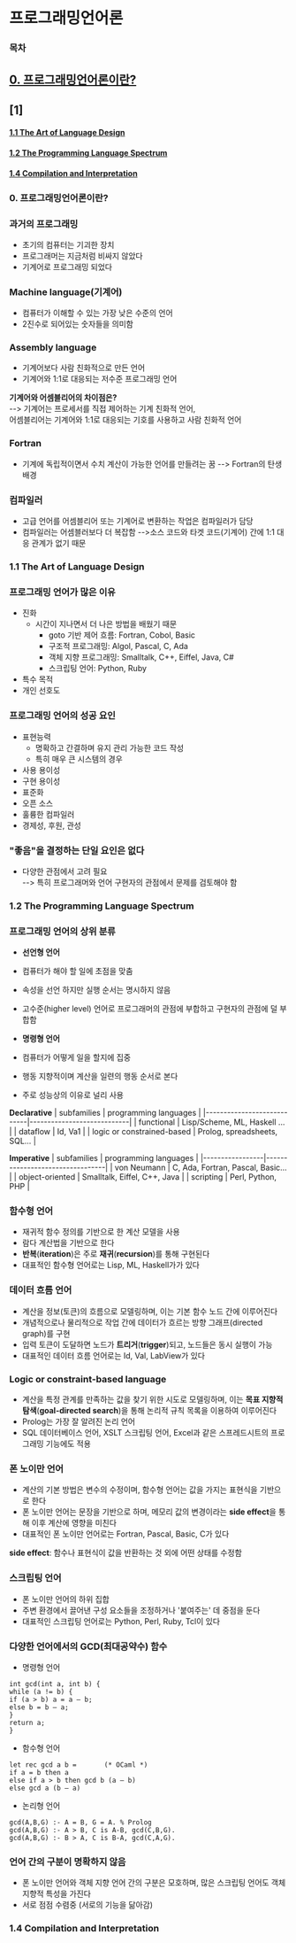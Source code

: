 # 프로그래밍언어론

### 목차

## [0. 프로그래밍언어론이란?](#0-프로그래밍언어론이란)  
## [1]  
#### [1.1 The Art of Language Design](#11-the-art-of-language-design)  
#### [1.2 The Programming Language Spectrum](#12-the-programming-language-spectrum)  
#### [1.4 Compilation and Interpretation](#14-compliation-and-interpretation)
### 0. 프로그래밍언어론이란?

### 과거의 프로그래밍
- 초기의 컴퓨터는 기괴한 장치  
- 프로그래머는 지금처럼 비싸지 않았다  
- 기계어로 프로그래밍 되었다  

### Machine language(기계어)
- 컴퓨터가 이해할 수 있는 가장 낮은 수준의 언어  
- 2진수로 되어있는 숫자들을 의미함  

### Assembly language
- 기계어보다 사람 친화적으로 만든 언어  
- 기계어와 1:1로 대응되는 저수준 프로그래밍 언어  

**기계어와 어셈블리어의 차이점은?**  
--> 기계어는 프로세서를 직접 제어하는 기계 친화적 언어,  
    어셈블리어는 기계어와 1:1로 대응되는 기호를 사용하고 사람 친화적 언어

### Fortran
- 기계에 독립적이면서 수치 계산이 가능한 언어를 만들려는 꿈 --> Fortran의 탄생 배경  

### 컴파일러
- 고급 언어를 어셈블리어 또는 기계어로 변환하는 작업은 컴파일러가 담당    
- 컴파일러는 어셈블러보다 더 복잡함
-->소스 코드와 타겟 코드(기계어) 간에 1:1 대응 관계가 없기 때문

### 1.1 The Art of Language Design

### 프로그래밍 언어가 많은 이유
- 진화
    - 시간이 지나면서 더 나은 방법을 배웠기 때문
        - goto 기반 제어 흐름: Fortran, Cobol, Basic
        - 구조적 프로그래밍: Algol, Pascal, C, Ada
        - 객체 지향 프로그래밍: Smalltalk, C++, Eiffel, Java, C#
        - 스크립팅 언어: Python, Ruby
- 특수 목적  
- 개인 선호도

### 프로그래밍 언어의 성공 요인
- 표현능력
    - 명확하고 간결하며 유지 관리 가능한 코드 작성
    - 특히 매우 큰 시스템의 경우
- 사용 용이성  
- 구현 용이성  
- 표준화  
- 오픈 소스  
- 훌륭한 컴파일러  
- 경제성, 후원, 관성

### "좋음"을 결정하는 단일 요인은 없다
- 다양한 관점에서 고려 필요  
--> 특히 프로그래머와 언어 구현자의 관점에서 문제를 검토해야 함


### 1.2 The Programming Language Spectrum

### 프로그래밍 언어의 상위 분류

- **선언형 언어**
- 컴퓨터가 해야 할 일에 초점을 맞춤  
- 속성을 선언 하지만 실행 순서는 명시하지 않음  
- 고수준(higher level) 언어로 프로그래머의 관점에 부합하고 구현자의 관점에 덜 부합함

- **명령형 언어**
- 컴퓨터가 어떻게 일을 할지에 집중  
- 행동 지향적이며 계산을 일련의 행동 순서로 본다
- 주로 성능상의 이유로 널리 사용

**Declarative**
| subfamilies                | programming languages      |
|----------------------------|----------------------------|
| functional                 | Lisp/Scheme, ML, Haskell … |
| dataflow                   | Id, Va1                    |
| logic or constrained-based | Prolog, spreadsheets, SQL… |

**Imperative**
| subfamilies     | programming languages           |
|-----------------|---------------------------------|
| von Neumann     | C, Ada, Fortran, Pascal, Basic… |
| object-oriented | Smalltalk, Eiffel, C++, Java    |
| scripting       | Perl, Python, PHP               |

### 함수형 언어
- 재귀적 함수 정의를 기반으로 한 계산 모델을 사용  
- 람다 계산법을 기반으로 한다  
-  **반복**(**iteration**)은 주로  **재귀**(**recursion**)를 통해 구현된다  
- 대표적인 함수형 언어로는 Lisp, ML, Haskell가가 있다

### 데이터 흐름 언어
- 계산을 정보(토큰)의 흐름으로 모델링하며, 이는 기본 함수 노드 간에 이루어진다  
- 개념적으로나 물리적으로 작업 간에 데이터가 흐르는 방향 그래프(directed graph)를 구현  
- 입력 토큰이 도달하면 노드가  **트리거**(**trigger**)되고, 노드들은 동시 실행이 가능  
- 대표적인 데이터 흐름 언어로는 Id, Val, LabView가 있다

### Logic or constraint-based language
- 계산을 특정 관계를 만족하는 값을 찾기 위한 시도로 모델링하며, 이는  **목표 지향적 탐색**(**goal-directed search**)을 통해 논리적 규칙 목록을 이용하여 이루어진다  
- Prolog는 가장 잘 알려진 논리 언어  
- SQL 데이터베이스 언어, XSLT 스크립팅 언어, Excel과 같은 스프레드시트의 프로그래밍 기능에도 적용

### 폰 노이만 언어
- 계산의 기본 방법은 변수의 수정이며, 함수형 언어는 값을 가지는 표현식을 기반으로 한다  
- 폰 노이만 언어는 문장을 기반으로 하며, 메모리 값의 변경이라는 **side effect**을 통해 이후 계산에 영향을 미친다  
- 대표적인 폰 노이만 언어로는 Fortran, Pascal, Basic, C가 있다

**side effect**: 함수나 표현식이 값을 반환하는 것 외에 어떤 상태를 수정함

### 스크립팅 언어
- 폰 노이만 언어의 하위 집합  
- 주변 환경에서 끌어낸 구성 요소들을 조정하거나 '붙여주는' 데 중점을 둔다  
- 대표적인 스크립팅 언어로는 Python, Perl, Ruby, Tcl이 있다

### 다양한 언어에서의 GCD(최대공약수) 함수
- 명령형 언어  
```
int gcd(int a, int b) {  
while (a != b) {  
if (a > b) a = a – b;  
else b = b – a;  
}  
return a;  
}  
```

- 함수형 언어  
```
let rec gcd a b =       (* OCaml *)  
if a = b then a  
else if a > b then gcd b (a – b)  
else gcd a (b – a)  
```

- 논리형 언어  
```
gcd(A,B,G) :- A = B, G = A. % Prolog  
gcd(A,B,G) :- A > B, C is A-B, gcd(C,B,G).  
gcd(A,B,G) :- B > A, C is B-A, gcd(C,A,G).  
```

### 언어 간의 구분이 명확하지 않음
- 폰 노이만 언어와 객체 지향 언어 간의 구분은 모호하며, 많은 스크립팅 언어도 객체 지향적 특성을 가진다  
- 서로 점점 수렴중 (서로의 기능을 닮아감)

### 1.4 Compilation and Interpretation
